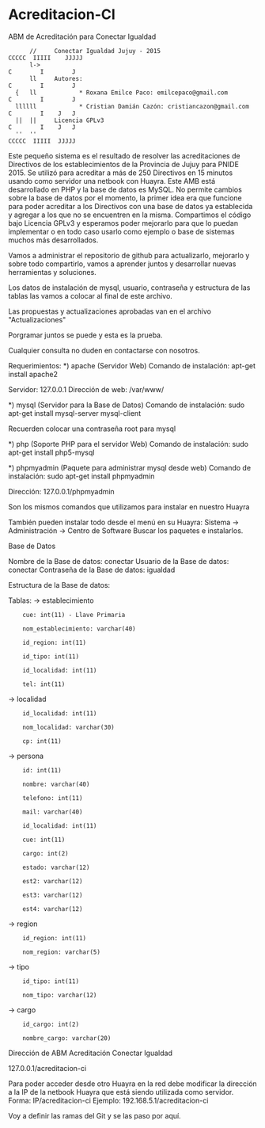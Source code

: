 # Acreditacion-CI
ABM de Acreditación para Conectar Igualdad

          //     Conectar Igualdad Jujuy - 2015                            CCCCC  IIIII    JJJJJ 
          l->                                                              C        I        J   
          ll     Autores:                                                  C        I        J   
      {   ll            * Roxana Emilce Paco: emilcepaco@gmail.com         C        I        J   
      llllll            * Cristian Damián Cazón: cristiancazon@gmail.com   C        I    J   J   
      ||  ||     Licencia GPLv3                                            C        I    J   J   
      ''  ''                                                               CCCCC  IIIII  JJJJJ   

Este pequeño sistema es el resultado de resolver las acreditaciones de Directivos de los establecimientos de la Provincia
de Jujuy para PNIDE 2015.
Se utilizó para acreditar a más de 250 Directivos en 15 minutos usando como servidor una netbook con Huayra.
Este AMB está desarrollado en PHP y la base de datos es MySQL.
No permite cambios sobre la base de datos por el momento, la primer idea era que funcione para poder acreditar a los Directivos
con una base de datos ya establecida y agregar a los que no se encuentren en la misma.
Compartimos el código bajo Licencia GPLv3 y esperamos poder mejorarlo para que lo puedan implementar o en todo caso usarlo como ejemplo o base de sistemas muchos más desarrollados.

Vamos a administrar el repositorio de github para actualizarlo, mejorarlo y sobre todo compartirlo, vamos a aprender juntos y
desarrollar nuevas herramientas y soluciones.

Los datos de instalación de mysql, usuario, contraseña y estructura de las tablas las vamos a colocar
al final de este archivo.

Las propuestas y actualizaciones aprobadas van en el archivo "Actualizaciones"

Porgramar juntos se puede y esta es la prueba.

Cualquier consulta no duden en contactarse con nosotros.

Requerimientos:
*) apache (Servidor Web)
Comando de instalación: apt-get install apache2

Servidor: 127.0.0.1
Dirección de web: /var/www/

*) mysql (Servidor para la Base de Datos)
Comando de instalación: sudo apt-get install mysql-server mysql-client

Recuerden colocar una contraseña root para mysql

*) php (Soporte PHP para el servidor Web)
Comando de instalación: sudo apt-get install php5-mysql

*) phpmyadmin (Paquete para administrar mysql desde web)
Comando de instalación: sudo apt-get install phpmyadmin

Dirección: 127.0.0.1/phpmyadmin

Son los mismos comandos que utilizamos para instalar en nuestro Huayra

También pueden instalar todo desde el menú en su Huayra:
Sistema -> Administración -> Centro de Software
Buscar los paquetes e instalarlos.

Base de Datos

Nombre de la Base de datos: conectar
Usuario de la Base de datos: conectar
Contraseña de la Base de datos: igualdad

Estructura de la Base de datos:

Tablas:
  -> establecimiento
  
        cue: int(11) - Llave Primaria
        
        nom_establecimiento: varchar(40)
        
        id_region: int(11)
        
        id_tipo: int(11)
        
        id_localidad: int(11)
        
        tel: int(11)

  -> localidad
  
        id_localidad: int(11)
        
        nom_localidad: varchar(30)
        
        cp: int(11)

  -> persona
  
        id: int(11)
        
        nombre: varchar(40)
        
        telefono: int(11)
        
        mail: varchar(40)
        
        id_localidad: int(11)
        
        cue: int(11)

        cargo: int(2)
        
        estado: varchar(12)
        
        est2: varchar(12)
        
        est3: varchar(12)
        
        est4: varchar(12)

  -> region
  
        id_region: int(11)
        
        nom_region: varchar(5)

  -> tipo
  
        id_tipo: int(11)
        
        nom_tipo: varchar(12)

  -> cargo

        id_cargo: int(2)

        nombre_cargo: varchar(20)

Dirección de ABM Acreditación Conectar Igualdad

127.0.0.1/acreditacion-ci

Para poder acceder desde otro Huayra en la red debe modificar la dirección
a la IP de la netbook Huayra que está siendo utilizada como servidor.
Forma: IP/acreditacion-ci
Ejemplo: 192.168.5.1/acreditacion-ci

Voy a definir las ramas del Git y se las paso por aquí.
